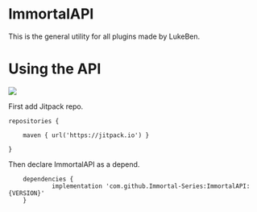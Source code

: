 # ImmortalAPI
This is the general utility for all plugins made by LukeBen. 

# Using the API

[![](https://jitpack.io/v/Immortal-Series/ImmortalAPI.svg)](https://jitpack.io/#Immortal-Series/ImmortalAPI)

First add Jitpack repo.
```		
repositories {

    maven { url('https://jitpack.io') }
    
}
```
Then declare ImmortalAPI as a depend.
```
	dependencies {
	        implementation 'com.github.Immortal-Series:ImmortalAPI:{VERSION}'
	}
 ```

